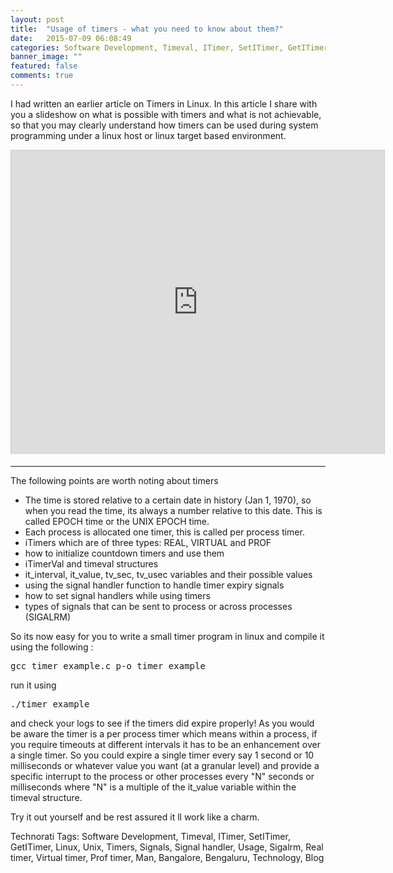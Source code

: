 ```yaml
---
layout: post
title:  "Usage of timers - what you need to know about them?"
date:   2015-07-09 06:08:49
categories: Software Development, Timeval, ITimer, SetITimer, GetITimer, Linux, Unix, Timers, Signals, Signal handler, Usage, Sigalrm, Real timer, Virtual timer, Prof timer, Man, Bangalore, Bengaluru, Technology, Blog
banner_image: ""
featured: false
comments: true 
---
```


I had written an earlier article on Timers in Linux. In this article I share with you a slideshow on what is possible with timers and what is not achievable, so that you may clearly understand how timers can be used during system programming under a linux host or linux target based environment.

<iframe src="http://www.slideshare.net/slideshow/embed_code/274711" width="597" height="486" frameborder="0" marginwidth="0" marginheight="0" scrolling="no" style="border:1px solid #CCC;border-width:1px 1px 0;margin-bottom:5px" allowfullscreen> </iframe> <div style="margin-bottom:5px"> 


----------


The following points are worth noting about timers

* The time is stored relative to a certain date in history (Jan 1, 1970), so when you read the time, its always a number relative to this date. This is called EPOCH time or the UNIX EPOCH time.
* Each process is allocated one timer, this is called per process timer.
* iTimers which are of three types: REAL, VIRTUAL and PROF
* how to initialize countdown timers and use them
* iTimerVal and timeval structures
* it_interval, it_value, tv_sec, tv_usec variables and their possible values
* using the signal handler function to handle timer expiry signals
* how to set signal handlers while using timers
* types of signals that can be sent to process or across processes (SIGALRM)


So its now easy for you to write a small timer program in linux and compile it using the following :

<pre>
gcc timer_example.c p-o timer_example
</pre>

run it using

<pre>
./timer_example
</pre>

and check your logs to see if the timers did expire properly! As you would be aware the timer is a per process timer which means within a process, if you require timeouts at different intervals it has to be an enhancement over a single timer. So you could expire a single timer every say 1 second or 10 milliseconds or whatever value you want (at a granular level) and provide a specific interrupt to the process or other processes every "N" seconds or milliseconds where "N" is a multiple of the it_value variable within the timeval structure.

Try it out yourself and be rest assured it ll work like a charm.

Technorati Tags: Software Development, Timeval, ITimer, SetITimer, GetITimer, Linux, Unix, Timers, Signals, Signal handler, Usage, Sigalrm, Real timer, Virtual timer, Prof timer, Man, Bangalore, Bengaluru, Technology, Blog